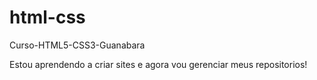 # html-css
 Curso-HTML5-CSS3-Guanabara

Estou aprendendo a criar sites e agora vou gerenciar meus repositorios!